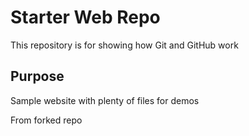 # Starter Web Repo

This repository is for showing how Git and GitHub work

## Purpose

Sample website with plenty of files for demos

From forked repo
